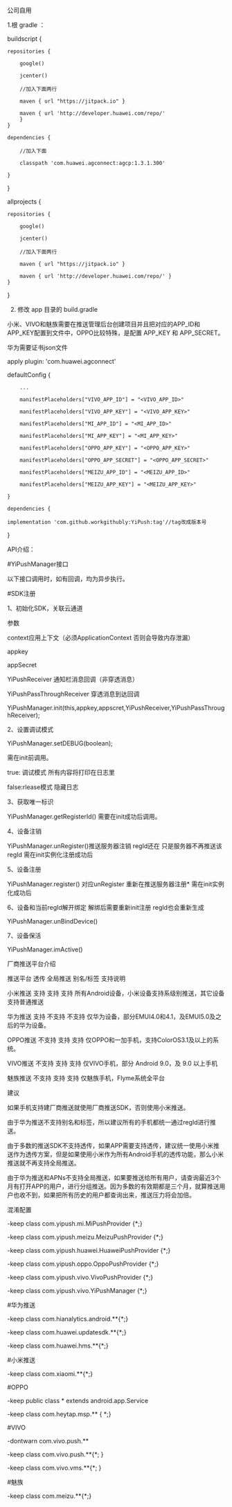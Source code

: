 
公司自用

1.根 gradle ：

buildscript {

    repositories {
    
        google()
        
        jcenter()
        
        //加入下面两行
        
        maven { url "https://jitpack.io" }
        
        maven { url 'http://developer.huawei.com/repo/'
        }
    }
    
    dependencies {
    
        //加入下面
        
        classpath 'com.huawei.agconnect:agcp:1.3.1.300'
        
    }
}


allprojects {

    repositories {
    
        google()
        
        jcenter()
        
        //加入下面两行
        
        maven { url "https://jitpack.io" }
        
        maven { url 'http://developer.huawei.com/repo/' }
    }
}

2. 修改 app 目录的 build.gradle

小米、VIVO和魅族需要在推送管理后台创建项目并且把对应的APP_ID和APP_KEY配置到文件中，OPPO比较特殊，是配置 APP_KEY 和 APP_SECRET。

华为需要证书json文件

apply plugin: 'com.huawei.agconnect'

 defaultConfig {
 
        ...
        
        manifestPlaceholders["VIVO_APP_ID"] = "<VIVO_APP_ID>"
        
        manifestPlaceholders["VIVO_APP_KEY"] = "<VIVO_APP_KEY>"
        
        manifestPlaceholders["MI_APP_ID"] = "<MI_APP_ID>"
        
        manifestPlaceholders["MI_APP_KEY"] = "<MI_APP_KEY>"
        
        manifestPlaceholders["OPPO_APP_KEY"] = "<OPPO_APP_KEY>"
        
        manifestPlaceholders["OPPO_APP_SECRET"] = "<OPPO_APP_SECRET>"
        
        manifestPlaceholders["MEIZU_APP_ID"] = "<MEIZU_APP_ID>"
        
        manifestPlaceholders["MEIZU_APP_KEY"] = "<MEIZU_APP_KEY>"
        
    }
    
    dependencies {
    
    implementation 'com.github.workgithubly:YiPush:tag'//tag改成版本号
    
}



API介绍：

#YiPushManager接口

以下接口调用时，如有回调，均为异步执行。

#SDK注册

1、初始化SDK，关联云通道

 参数

 context应用上下文（必须ApplicationContext 否则会导致内存泄漏）

 appkey

 appSecret

 YiPushReceiver 通知栏消息回调（非穿透消息）

 YiPushPassThroughReceiver 穿透消息到达回调

 YiPushManager.init(this,appkey,appscret,YiPushReceiver,YiPushPassThroughReceiver);
 

2、设置调试模式

 YiPushManager.setDEBUG(boolean);

 需在init前调用。

 true: 调试模式 所有内容将打印在日志里

 false:rlease模式 隐藏日志

3、获取唯一标识

 YiPushManager.getRegisterId() 需要在init成功后调用。

4、设备注销

 YiPushManager.unRegister()推送服务器注销 regId还在 只是服务器不再推送该regId  需在init实例化注册成功后

5、设备注册

 YiPushManager.register() 对应unRegister 重新在推送服务器注册* 需在init实例化成功后


6、设备和当前regId解开绑定  解绑后需要重新init注册 regId也会重新生成

 YiPushManager.unBindDevice()
 
7、设备保活

YiPushManager.imActive()

 
厂商推送平台介绍

推送平台	  透传	    全局推送	  别名/标签	    支持说明

小米推送	  支持	     支持	     支持	    所有Android设备，小米设备支持系级别推送，其它设备支持普通推送

华为推送	  支持	    不支持	    不支持	    仅华为设备，部分EMUI4.0和4.1，及EMUI5.0及之后的华为设备。

OPPO推送	 不支持	     支持	     支持	    仅OPPO和一加手机，支持ColorOS3.1及以上的系统。

VIVO推送	 不支持	     支持	     支持	    仅VIVO手机，部分 Android 9.0，及 9.0 以上手机

魅族推送  不支持	     支持	     支持	    仅魅族手机，Flyme系统全平台


 
建议

如果手机支持建厂商推送就使用厂商推送SDK，否则使用小米推送。

由于华为推送不支持别名和标签，所以建议所有的手机都统一通过regId进行推送。

由于多数的推送SDK不支持透传，如果APP需要支持透传，建议统一使用小米推送作为透传方案，但是如果使用小米作为所有Android手机的透传功能，那么小米推送就不再支持全局推送。

由于华为推送和APNs不支持全局推送，如果要推送给所有用户，请查询最近3个月有打开APP的用户，进行分组推送。因为多数的有效期都是三个月，就算推送用户也收不到，如果把所有历史的用户都查询出来，推送压力将会加倍。

 
 混淆配置
 
-keep class com.yipush.mi.MiPushProvider {*;}

-keep class com.yipush.meizu.MeizuPushProvider {*;}

-keep class com.yipush.huawei.HuaweiPushProvider {*;}

-keep class com.yipush.oppo.OppoPushProvider {*;}

-keep class com.yipush.vivo.VivoPushProvider {*;}

-keep class com.yipush.vivo.YiPushManager {*;}

 
#华为推送

-keep class com.hianalytics.android.**{*;} 

-keep class com.huawei.updatesdk.**{*;} 

-keep class com.huawei.hms.**{*;}

#小米推送

-keep class com.xiaomi.**{*;}


#OPPO

-keep public class * extends android.app.Service

-keep class com.heytap.msp.** { *;}


#VIVO

-dontwarn com.vivo.push.** 

-keep class com.vivo.push.**{*; } 

-keep class com.vivo.vms.**{*; }

#魅族

-keep class com.meizu.**{*;}


